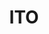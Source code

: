 ---
layout: place
title: "ITO"
permalink: /new-york/new-york/ito.html
stateAbbr: NY
stateName: New York
cityName: New York
place_id: ChIJiW_7kM9bwokR9qMrG4XITL8
photos:
  - name: >-
      places/ChIJiW_7kM9bwokR9qMrG4XITL8/photos/AeeoHcLOMZ5Mzinlfjbk7hgQR5Wo5j-C0qAv2iSZInTksM0cio0N6EtcOSVMcY3ogf20H6mvioyaKTl5I2EH09wwWZTinasSLbGcx-RXwvNhC05d4LhQKJojp_qqAGoney6iuZ3dCthZCJzvzjNH97-nmmKBLAvHNSrrLcky1zPWhmZgsDjIozOeYOQanZY4FJdXbbu22hdbLve9dt9sRKz7PL_Qa1MlrvH4dCxZu_RzL1vyXekQKmRbSqJycLVSZejS5U237k9fwZIFortnHv46g7mbyA4dUypme9mgHZ2aFofcXETU7bTNuIJeX8Ej-vXYlpnczS9khDdW3_Q0b2UgB9X7Z496dd-6axuvUsFatKhpKIddX6eABEN6dZQupJB-Kl8nHsAJOXx5i-1OF1DD4KtJc7WqUP4e0xIF1iuKiR1e1ZS7
    widthPx: 1280
    heightPx: 854
    authorAttributions:
      - displayName: Frank Zimmermann
        uri: https://maps.google.com/maps/contrib/103527126779372470072
        photoUri: >-
          https://lh3.googleusercontent.com/a-/ALV-UjWOngy9G-sn4-m0rU6Mlb2P7Y4Xu9X7Uv7sogu0dprt17xOvN8=s100-p-k-no-mo
    flagContentUri: >-
      https://www.google.com/local/imagery/report/?cb_client=maps_api_places.places_api&image_key=!1e10!2sCIHM0ogKEICAgICWyO_W3wE&hl=en-US
    googleMapsUri: >-
      https://www.google.com/maps/place//data=!3m4!1e2!3m2!1sCIHM0ogKEICAgICWyO_W3wE!2e10!4m2!3m1!1s0x89c25bcf90fb6f89:0xbf4cc8851b2ba3f6
  - name: >-
      places/ChIJiW_7kM9bwokR9qMrG4XITL8/photos/AeeoHcLDZ46erldbROoCeVObK1SSmvExodbM3rFCUJIsC6IS0wVuQEX26QgHjG21Esf3vwL6FLa-xzaziswbGerNvyOabEbI6eQK2Ri5IeAZAca3nG1Xm_781R5ZrInaBoPDgEMRMsV8Kpp68HyP2cP3JTpRBOXpekxz_rCVeg_0pwrwl5BX7Dj3VedTGO8A-zbi-7UaiYxxEKwpjt44tK4kgmxMNDD5pEwVbArVgBpjDo-KDuehAxieedEeffBC4vLoYyGvC64KM3-smTYkqrJ_5_glBaGhzfXzlRBnEV2F01p4Yqger7J6vGE3TaASt8k3ognhR-rZV7wWlDtToWue_it--iisUrjcWN32aBboPoHFYlrQKzDCuGnbIB6k0NTDtOqijC0mkOe8TrPmu2PjsY3buADTfS1GDn8XxwEX4zzK5t8X
    widthPx: 4032
    heightPx: 3024
    authorAttributions:
      - displayName: Jason Kiesel
        uri: https://maps.google.com/maps/contrib/113395877729422765982
        photoUri: >-
          https://lh3.googleusercontent.com/a-/ALV-UjX3TlyzfEGl9Xk091D8nG5gbZTPm9TYeAtQNLmRa0awFn_V1IAWbw=s100-p-k-no-mo
    flagContentUri: >-
      https://www.google.com/local/imagery/report/?cb_client=maps_api_places.places_api&image_key=!1e10!2sCIHM0ogKEICAgID-oYL-4QE&hl=en-US
    googleMapsUri: >-
      https://www.google.com/maps/place//data=!3m4!1e2!3m2!1sCIHM0ogKEICAgID-oYL-4QE!2e10!4m2!3m1!1s0x89c25bcf90fb6f89:0xbf4cc8851b2ba3f6
  - name: >-
      places/ChIJiW_7kM9bwokR9qMrG4XITL8/photos/AeeoHcJX25LrLRnvvvpxyI44MWjBVhgYs3nE4yTeFzbxq8Tstu9sqfK6cTxTi2rnc3-Q32S0vqTY01d2XjSg3aa4QDDnACij6hcjdmNh7dkeH-wtG_VY__bMAqfoAh4bJ26FGavIdOxnZWcGWqiGLY8Y9MssnJCEMJw516oW4VFSygwDEO2ApbDixS7e0GkALX3Ih8IhyUkBJvol9i5n5FTqQ7w9Hk0nMbNRveGgkypxvR-EScmHZv_a8ENQ7V89iBSTO9eG6ZsOi9WU-Dlnxl5QuC0AUr6QUs57NV6s5A3PHvy0MAPkxvjIfNFDWhuRb7VW0npNPtX9AXs4f2b8mXSxDMWaAtjV76GfFDmOqu_Hd-wHH2W1am_yZPx5zfnzvxxX9WTXefhCogIPXcMBtTvM2NovOW1klPe-d3mcvkZYREfeFg
    widthPx: 3024
    heightPx: 4032
    authorAttributions:
      - displayName: Christopher Liendo
        uri: https://maps.google.com/maps/contrib/100456702629751595971
        photoUri: >-
          https://lh3.googleusercontent.com/a-/ALV-UjUbQqoVKUhAXqokwDr9o3q8kyh70uNJK_XMKeO9knPr-gWjCbtJ=s100-p-k-no-mo
    flagContentUri: >-
      https://www.google.com/local/imagery/report/?cb_client=maps_api_places.places_api&image_key=!1e10!2sCIHM0ogKEICAgMDwpdeOHA&hl=en-US
    googleMapsUri: >-
      https://www.google.com/maps/place//data=!3m4!1e2!3m2!1sCIHM0ogKEICAgMDwpdeOHA!2e10!4m2!3m1!1s0x89c25bcf90fb6f89:0xbf4cc8851b2ba3f6
  - name: >-
      places/ChIJiW_7kM9bwokR9qMrG4XITL8/photos/AeeoHcJh1fptO7bLTaaxI6XZUeA71itWinQ0s_tRCi9nRRK4GBD1aNXu6hxX0xv_Gulyo4QT7D4t0BkGaNay81fHXATcBmDSo4VyKple-cEDDDpVxgcNyHjsWyQD9JwbMbc7ykeicODJ685hT_7oU8tRS1JjHA9vSqtfsAjIQ0HmxC3n5Xm2eO86_D68j4ERrNZdAEAlKadbt_ZbAiFDozVinAtjTMoh9W3Qb4Y9kohhIgHthy1WTtLRxkhK9NAGuefgaRogTnr_MQZhZH63dkZwHABdc9HPcyZIPNJLR7xYQKSXOx81w-CZNlqpWO-rJFoGPiXFjxlRCwz-IV5cpGxVytAYe_m9Lzjf6OF_zT1bFyRTpVnbUjE6Sjiog47PHRut-Po3C-CiX9vX__G7vq8siiPwwjNyQBoASvjttVSqeOYQbQ
    widthPx: 3024
    heightPx: 4032
    authorAttributions:
      - displayName: Christopher Liendo
        uri: https://maps.google.com/maps/contrib/100456702629751595971
        photoUri: >-
          https://lh3.googleusercontent.com/a-/ALV-UjUbQqoVKUhAXqokwDr9o3q8kyh70uNJK_XMKeO9knPr-gWjCbtJ=s100-p-k-no-mo
    flagContentUri: >-
      https://www.google.com/local/imagery/report/?cb_client=maps_api_places.places_api&image_key=!1e10!2sCIHM0ogKEICAgMDwpdeOIg&hl=en-US
    googleMapsUri: >-
      https://www.google.com/maps/place//data=!3m4!1e2!3m2!1sCIHM0ogKEICAgMDwpdeOIg!2e10!4m2!3m1!1s0x89c25bcf90fb6f89:0xbf4cc8851b2ba3f6
  - name: >-
      places/ChIJiW_7kM9bwokR9qMrG4XITL8/photos/AeeoHcIoZulelzt6-hRx5cWmSpaIrKZHZ_W622O1FKC9YfHSDygLIhCsnwCvYl0GzICHVOnf0RCPeTuArOI2OV-17c47CpPQa0WfOvTjh3YTFiT_B-MVqzX4OJ2J9nHo1dHvlpk3NJjGkJT-GLRVtAX51ZXJODz2C213Yz4Nrmva-KW0bTHetOgVpnZxNEIBGOqRY8TwKCgEmlTW6mEBVeCE8xasmFR2rdLg9svTZGXGPGpaFSDvAYY6FBjXyR4V6u_-CdkxV4CGIVXSLyg3nocAr0YQxtSulmLwFyiqb-vE1uQ8MLgdeCzJVUXeuLoGReFAlaEkXROrGO6vhFP7yJYB9AGLsaqgs3oFouuKOU4LS3Qz7nXuyxGBJ9zQL_6TZbQ4nOpnOTn5dIMBJnPJWB39YBX6ZBuTXbONmLvCOejtagOxUg
    widthPx: 4800
    heightPx: 3600
    authorAttributions:
      - displayName: Anne Truong
        uri: https://maps.google.com/maps/contrib/115662398006268844207
        photoUri: >-
          https://lh3.googleusercontent.com/a/ACg8ocJNGSq-VUmD0x2QfWGrbcxFNCPEeJx6rVD9jG-JmEwq9eAwBA=s100-p-k-no-mo
    flagContentUri: >-
      https://www.google.com/local/imagery/report/?cb_client=maps_api_places.places_api&image_key=!1e10!2sCIHM0ogKEICAgMCgk8a8Ug&hl=en-US
    googleMapsUri: >-
      https://www.google.com/maps/place//data=!3m4!1e2!3m2!1sCIHM0ogKEICAgMCgk8a8Ug!2e10!4m2!3m1!1s0x89c25bcf90fb6f89:0xbf4cc8851b2ba3f6
  - name: >-
      places/ChIJiW_7kM9bwokR9qMrG4XITL8/photos/AeeoHcLnFimRGe2OBcT3M1llc8bDvg_CXr4VRqklfa9y8IlQKh5j8Ln8me-WPL0Vk3lf1XHB9GDsGZsTw1LfmxlefxcVC--M45xyXC5oBFT_rLXArmOB9y2pDZ-7Yfz52p20EPjyAYhTEQ9Sd2mqZij7Ga4ihmIFUPbHb-SruLAlLFgdfL64MuRinGpx5IzNKiIFItolR2arwdSRmjpD0AEvARHVW5D3kexkY7u3BCISi8rBXoTie0ZgtemcjsE6pVwdzGuhUS4iJK1So3QKOgjdLnT28LqSV2DVRv249BzYomJj61-IMPqIQiddtIKNUxixopAD0a4mSKXbhAzsw4NOdq9rTFKMDeMDd_0fJ1oAP0u58Qi-NiW1KZoJe4NTGN01pCAdYOoXoRBpCdDZoYet76wFK11O6dime7EwrK9LCW9WAXh1
    widthPx: 3024
    heightPx: 4032
    authorAttributions:
      - displayName: Alon Juwal
        uri: https://maps.google.com/maps/contrib/117362547317691663809
        photoUri: >-
          https://lh3.googleusercontent.com/a-/ALV-UjXYQFIgpV9OlrmwAX7cnDaIpf6N-98viklFFCdqKC1Alkw-UUWd=s100-p-k-no-mo
    flagContentUri: >-
      https://www.google.com/local/imagery/report/?cb_client=maps_api_places.places_api&image_key=!1e10!2sCIHM0ogKEICAgICzsvyoiwE&hl=en-US
    googleMapsUri: >-
      https://www.google.com/maps/place//data=!3m4!1e2!3m2!1sCIHM0ogKEICAgICzsvyoiwE!2e10!4m2!3m1!1s0x89c25bcf90fb6f89:0xbf4cc8851b2ba3f6
  - name: >-
      places/ChIJiW_7kM9bwokR9qMrG4XITL8/photos/AeeoHcJuVqMMmJJvEgbtRE9sVDYSZCxEUcPJ0tE2aR83tADoxRpUrQV6orpY8mqproMpg-yvM_LS_JEAMYevVoXjmcTK6hn7GoVEa2DQr46el1Nzqblq4j6ZqF0AK0umyRQhxNJ4K873EMaq0BF0ekUFO2YcnO5h1zDEw8gRvGTRA7RuKV6NUku-bNASZQUXYsXb_wYHpibjx8pUnxyAOFVHvnmO9qeabkw8Ulu7Moyir2TByKhhjur7CwStXF4Rq8rqLwxFAUkGSVoGzv_RcIN3486467d4OWnZmtzRMeqi7ovFWaKRzOcEUyNcd-dVlIdOJISGozBtcCO59ssBIcLhA9o8A-ySYlgRtbZjTuTSdZPPIkYCbnPzAM1RcwjmmtCwrswvwuart27Ogq1YxHgwnXrYUokxAnIG2tkzlg_kafw
    widthPx: 3600
    heightPx: 4800
    authorAttributions:
      - displayName: dipayan sen
        uri: https://maps.google.com/maps/contrib/114859671710562490094
        photoUri: >-
          https://lh3.googleusercontent.com/a-/ALV-UjV9y9OHqZxqFlIQ0LKaZ9_b8vxPI6TT-99mfhjvLFN0f_9il1YB=s100-p-k-no-mo
    flagContentUri: >-
      https://www.google.com/local/imagery/report/?cb_client=maps_api_places.places_api&image_key=!1e10!2sCIHM0ogKEICAgMDA_7iYfg&hl=en-US
    googleMapsUri: >-
      https://www.google.com/maps/place//data=!3m4!1e2!3m2!1sCIHM0ogKEICAgMDA_7iYfg!2e10!4m2!3m1!1s0x89c25bcf90fb6f89:0xbf4cc8851b2ba3f6
  - name: >-
      places/ChIJiW_7kM9bwokR9qMrG4XITL8/photos/AeeoHcLGWt6SBWX67YtQ1a3yinWtrAp4A3RIEzy1Y5vtJxVTYGdGOS0-VuRpihJiwIuHD1sRtFNBrBW_-b4TfduzXEfB9-HvJrm5qGFDxf7fQCJB3H4d679ojRzLZHpvx-6mNKKjH9E-0Thq2kaJcfoJ6a48CdATthjghJ8E8Ga5pX0-tfJzz7r2rKV_qv0zru80BetlnhIttBrG7PIHDeJH12do0UVRM0K_6AU4MLTLrvbPM3i7dBG1lNpeBzdGNDhHVivMvSbRWUHzDk34JGxbhPOS0B11VS-tGGkwSqOighnhY8oLbffz2SP9vtB-73HUPVm7V522GxWQF4GwvGe1EUzgcOfT42CZn-OGMX4dglX6IozC051_eKItya76857Z-txRfP4qa_cidwM3GtTO7TyFd4Ct4ySKP40IPIwx14qcrYmN
    widthPx: 3024
    heightPx: 4032
    authorAttributions:
      - displayName: 김은주
        uri: https://maps.google.com/maps/contrib/112489957736073484531
        photoUri: >-
          https://lh3.googleusercontent.com/a-/ALV-UjWrJ5ulKYdq5z-ImdgQKNSyzPvHxZfP12F6Pl-Ve08fVNa-NX3Q=s100-p-k-no-mo
    flagContentUri: >-
      https://www.google.com/local/imagery/report/?cb_client=maps_api_places.places_api&image_key=!1e10!2sCIHM0ogKEICAgMCA9bPxpwE&hl=en-US
    googleMapsUri: >-
      https://www.google.com/maps/place//data=!3m4!1e2!3m2!1sCIHM0ogKEICAgMCA9bPxpwE!2e10!4m2!3m1!1s0x89c25bcf90fb6f89:0xbf4cc8851b2ba3f6
  - name: >-
      places/ChIJiW_7kM9bwokR9qMrG4XITL8/photos/AeeoHcJjJwPTzGV6X41raGmEltkGcYc2lo1HdXCbHXtse7Vt_bG9etNxXfSEMPW0v2JIdfRlwTW7Tx-K2Sx4W1CKt0895R456LnOsDRIv4yPFt89CLUjn7yQphw4kMIgVaFlE_VREHlLItNxifC5nXXp4c9PMiVEkp_67K383H2DHQ9bdQoXaio7pMcEJIlkppM2JHPyli5irH9u1364fw2sFBDQ8mAATsX1YQtamYdXeX7_FmPcGmIY97h7T3cDOhPfvJfym58QTo72eG3GcX0WoBYlEduHS8Gd9atfpT21g_JfJu8LNnxgNO7xkn8FrVwYyWhxul75X8e5pnxSaykLQJwdzzRB5lcbgvZ5--n7pJCkf2y5ValgD8gx7hdm0WOszIf6-JUgrsX1MuhpFvV76Xg3xkSy4CYjba43_Bj6RoGMTQ
    widthPx: 3024
    heightPx: 4032
    authorAttributions:
      - displayName: Debra Lin
        uri: https://maps.google.com/maps/contrib/100806049656212566855
        photoUri: >-
          https://lh3.googleusercontent.com/a-/ALV-UjVYL12orC6ZJqfVHeSovPhDZg7SinaQDVxni_qKQyaCsLrJx8NT=s100-p-k-no-mo
    flagContentUri: >-
      https://www.google.com/local/imagery/report/?cb_client=maps_api_places.places_api&image_key=!1e10!2sCIHM0ogKEICAgIDX1cPcCg&hl=en-US
    googleMapsUri: >-
      https://www.google.com/maps/place//data=!3m4!1e2!3m2!1sCIHM0ogKEICAgIDX1cPcCg!2e10!4m2!3m1!1s0x89c25bcf90fb6f89:0xbf4cc8851b2ba3f6
  - name: >-
      places/ChIJiW_7kM9bwokR9qMrG4XITL8/photos/AeeoHcJJOe48CPqmCNW6g9dweQ5ivBwsp57G3tqUOsQdFhFY1gTr8CLK7OfrBPL6SqkFpBRHE3fTRkrBZyAlOuQIQ-D1gFIex9xolJrCWdnHSlX0PRGbvhazYIon9Qus5qMY4KhAuWcxJ9Vd-9YSkC8dPpzlRf73oc011OyBpVaWpXQeTEl74DeKylj1-3ndt7OihvOobvqVoOH_QjnNrUZwR6vHK_TAMMCJGqFm3ZaZK0_xkcNh5FimO_abIjnBYUbz-qU0M7n9xct0Blxu9o58sKoW_RLIHqRTg9G8n9htIl75fpQdeDrEPGNLVqTx4VLnZP1HWxQ-07zR4I479kmXt0pfg0eyLyHZbPXjSiJXo-kPUCELk2QCShh0JlTuo25PiDZsAOH6CFfWvfwWXz4HxTpksguW0C4by58Tm71tgIhYdvvv
    widthPx: 3024
    heightPx: 4032
    authorAttributions:
      - displayName: dipayan sen
        uri: https://maps.google.com/maps/contrib/114859671710562490094
        photoUri: >-
          https://lh3.googleusercontent.com/a-/ALV-UjV9y9OHqZxqFlIQ0LKaZ9_b8vxPI6TT-99mfhjvLFN0f_9il1YB=s100-p-k-no-mo
    flagContentUri: >-
      https://www.google.com/local/imagery/report/?cb_client=maps_api_places.places_api&image_key=!1e10!2sCIHM0ogKEICAgMDA_7iY_gE&hl=en-US
    googleMapsUri: >-
      https://www.google.com/maps/place//data=!3m4!1e2!3m2!1sCIHM0ogKEICAgMDA_7iY_gE!2e10!4m2!3m1!1s0x89c25bcf90fb6f89:0xbf4cc8851b2ba3f6
address: 75 Barclay St, New York, NY 10007, USA
street: 75 Barclay St
city: New York
state: NY
zip: '10007'
country: USA
neighborhood: null
latitude: '40.713085'
longitude: '-74.010140'
accessibility_options:
  wheelchairAccessibleParking: false
  wheelchairAccessibleEntrance: true
  wheelchairAccessibleSeating: true
business_status: OPERATIONAL
name: ITO
google_maps_links:
  directionsUri: >-
    https://www.google.com/maps/dir//''/data=!4m7!4m6!1m1!4e2!1m2!1m1!1s0x89c25bcf90fb6f89:0xbf4cc8851b2ba3f6!3e0
  placeUri: https://maps.google.com/?cid=13784613033486296054
  writeAReviewUri: >-
    https://www.google.com/maps/place//data=!4m3!3m2!1s0x89c25bcf90fb6f89:0xbf4cc8851b2ba3f6!12e1
  reviewsUri: >-
    https://www.google.com/maps/place//data=!4m4!3m3!1s0x89c25bcf90fb6f89:0xbf4cc8851b2ba3f6!9m1!1b1
  photosUri: >-
    https://www.google.com/maps/place//data=!4m3!3m2!1s0x89c25bcf90fb6f89:0xbf4cc8851b2ba3f6!10e5
primary_type: Restaurant
opening_hours:
  regular: null
  current: null
secondary_opening_hours:
  regular:
    weekdayDescriptions: null
    type: null
  current:
    weekdayDescriptions: null
    type: null
phone: null
price_level: null
price_range: $100 &ndash; & up
rating: '4.5'
rating_count: 69
website: https://itotribeca.com/
description: null
reviews:
  - name: >-
      places/ChIJiW_7kM9bwokR9qMrG4XITL8/reviews/ChdDSUhNMG9nS0VJQ0FnTUR3cGRlT2pBRRAB
    relativePublishTimeDescription: 2 weeks ago
    rating: 5
    text:
      text: >-
        From the moment I walked into ITO, I knew I was in for a special
        experience. The ambiance was warm and inviting, setting the perfect tone
        for an incredible meal. Every bite of sushi was expertly crafted, fresh,
        and absolutely delicious. The variety of sake options complemented the
        meal perfectly, making for a well-rounded dining experience.


        Beyond the food, the energy of the restaurant was vibrant yet intimate,
        and the service was outstanding—attentive, knowledgeable, and genuinely
        welcoming. This was my first time experiencing this style of sushi, and
        I must say, it exceeded all expectations. Highly recommend ITO for
        anyone looking for top-tier sushi, great vibes, and impeccable service.
        I will definitely be returning!
      languageCode: en
    originalText:
      text: >-
        From the moment I walked into ITO, I knew I was in for a special
        experience. The ambiance was warm and inviting, setting the perfect tone
        for an incredible meal. Every bite of sushi was expertly crafted, fresh,
        and absolutely delicious. The variety of sake options complemented the
        meal perfectly, making for a well-rounded dining experience.


        Beyond the food, the energy of the restaurant was vibrant yet intimate,
        and the service was outstanding—attentive, knowledgeable, and genuinely
        welcoming. This was my first time experiencing this style of sushi, and
        I must say, it exceeded all expectations. Highly recommend ITO for
        anyone looking for top-tier sushi, great vibes, and impeccable service.
        I will definitely be returning!
      languageCode: en
    authorAttribution:
      displayName: Christopher Liendo
      uri: https://www.google.com/maps/contrib/100456702629751595971/reviews
      photoUri: >-
        https://lh3.googleusercontent.com/a-/ALV-UjUbQqoVKUhAXqokwDr9o3q8kyh70uNJK_XMKeO9knPr-gWjCbtJ=s128-c0x00000000-cc-rp-mo-ba2
    publishTime: '2025-03-27T06:04:16.590308Z'
    flagContentUri: >-
      https://www.google.com/local/review/rap/report?postId=ChdDSUhNMG9nS0VJQ0FnTUR3cGRlT2pBRRAB&d=17924085&t=1
    googleMapsUri: >-
      https://www.google.com/maps/reviews/data=!4m6!14m5!1m4!2m3!1sChdDSUhNMG9nS0VJQ0FnTUR3cGRlT2pBRRAB!2m1!1s0x89c25bcf90fb6f89:0xbf4cc8851b2ba3f6
  - name: >-
      places/ChIJiW_7kM9bwokR9qMrG4XITL8/reviews/ChdDSUhNMG9nS0VJQ0FnTUR3LU15dnBBRRAB
    relativePublishTimeDescription: 3 weeks ago
    rating: 5
    text:
      text: >-
        ITO definitely satisfied my craving for sushi. Every course was
        delicious. Great staff. I loved that it was a small restaurant with
        limited counter seating. The experience felt personalized to the group.
        Thank you to the staff and Chef for an amazing NYC dinner.
      languageCode: en
    originalText:
      text: >-
        ITO definitely satisfied my craving for sushi. Every course was
        delicious. Great staff. I loved that it was a small restaurant with
        limited counter seating. The experience felt personalized to the group.
        Thank you to the staff and Chef for an amazing NYC dinner.
      languageCode: en
    authorAttribution:
      displayName: Adriana B
      uri: https://www.google.com/maps/contrib/111326513701287161850/reviews
      photoUri: >-
        https://lh3.googleusercontent.com/a-/ALV-UjU3r4ud7yu_ymbaU0tG_g5JmaqY-q0Uf3VWVjCghpcmVfIHfhSQog=s128-c0x00000000-cc-rp-mo-ba5
    publishTime: '2025-03-23T11:14:59.094468Z'
    flagContentUri: >-
      https://www.google.com/local/review/rap/report?postId=ChdDSUhNMG9nS0VJQ0FnTUR3LU15dnBBRRAB&d=17924085&t=1
    googleMapsUri: >-
      https://www.google.com/maps/reviews/data=!4m6!14m5!1m4!2m3!1sChdDSUhNMG9nS0VJQ0FnTUR3LU15dnBBRRAB!2m1!1s0x89c25bcf90fb6f89:0xbf4cc8851b2ba3f6
  - name: >-
      places/ChIJiW_7kM9bwokR9qMrG4XITL8/reviews/ChdDSUhNMG9nS0VJQ0FnTUNBOWJQQndnRRAB
    relativePublishTimeDescription: 2 months ago
    rating: 5
    text:
      text: >-
        The taste is as fantastic as the price! A chef with a different kind of
        luxurious atmosphere. It was a waste to eat. The best omakase I had in
        New York. Recommended if you want to enjoy omakase in a reliable place
        rather than going to an awkward place and having a disappointing meal!
      languageCode: en
    originalText:
      text: >-
        The taste is as fantastic as the price! A chef with a different kind of
        luxurious atmosphere. It was a waste to eat. The best omakase I had in
        New York. Recommended if you want to enjoy omakase in a reliable place
        rather than going to an awkward place and having a disappointing meal!
      languageCode: en
    authorAttribution:
      displayName: 김은주
      uri: https://www.google.com/maps/contrib/112489957736073484531/reviews
      photoUri: >-
        https://lh3.googleusercontent.com/a-/ALV-UjWrJ5ulKYdq5z-ImdgQKNSyzPvHxZfP12F6Pl-Ve08fVNa-NX3Q=s128-c0x00000000-cc-rp-mo-ba4
    publishTime: '2025-02-03T01:42:03.904228Z'
    flagContentUri: >-
      https://www.google.com/local/review/rap/report?postId=ChdDSUhNMG9nS0VJQ0FnTUNBOWJQQndnRRAB&d=17924085&t=1
    googleMapsUri: >-
      https://www.google.com/maps/reviews/data=!4m6!14m5!1m4!2m3!1sChdDSUhNMG9nS0VJQ0FnTUNBOWJQQndnRRAB!2m1!1s0x89c25bcf90fb6f89:0xbf4cc8851b2ba3f6
  - name: >-
      places/ChIJiW_7kM9bwokR9qMrG4XITL8/reviews/ChdDSUhNMG9nS0VJQ0FnTUNnazhhOHdnRRAB
    relativePublishTimeDescription: a month ago
    rating: 5
    text:
      text: >-
        My favorite omakase in the city, amazing wine list especially for sushi
        restaurant. Fun hip-hop in the background, not sterile. The crab caviar
        hand rolls would likely be my last meal request. Chef Masa and Chef
        Kevin will entertain you throughout the dinner. Cannot wait to come
        back.
      languageCode: en
    originalText:
      text: >-
        My favorite omakase in the city, amazing wine list especially for sushi
        restaurant. Fun hip-hop in the background, not sterile. The crab caviar
        hand rolls would likely be my last meal request. Chef Masa and Chef
        Kevin will entertain you throughout the dinner. Cannot wait to come
        back.
      languageCode: en
    authorAttribution:
      displayName: Anne Truong
      uri: https://www.google.com/maps/contrib/115662398006268844207/reviews
      photoUri: >-
        https://lh3.googleusercontent.com/a/ACg8ocJNGSq-VUmD0x2QfWGrbcxFNCPEeJx6rVD9jG-JmEwq9eAwBA=s128-c0x00000000-cc-rp-mo
    publishTime: '2025-02-20T13:03:07.592759Z'
    flagContentUri: >-
      https://www.google.com/local/review/rap/report?postId=ChdDSUhNMG9nS0VJQ0FnTUNnazhhOHdnRRAB&d=17924085&t=1
    googleMapsUri: >-
      https://www.google.com/maps/reviews/data=!4m6!14m5!1m4!2m3!1sChdDSUhNMG9nS0VJQ0FnTUNnazhhOHdnRRAB!2m1!1s0x89c25bcf90fb6f89:0xbf4cc8851b2ba3f6
  - name: >-
      places/ChIJiW_7kM9bwokR9qMrG4XITL8/reviews/ChdDSUhNMG9nS0VJQ0FnTURBXzdpWXRnRRAB
    relativePublishTimeDescription: a month ago
    rating: 5
    text:
      text: >-
        ITO Omakase in Tribeca is the place to be. The chefs here know their
        craft, serving up insanely fresh sushi with precision and care.


        From melt-in-your-mouth Hokkaido uni to perfectly aged bluefin tuna,
        every bite is packed with flavor. The vibe is sleek yet cozy, and the
        service is on point—attentive but never overbearing. Whether you’re
        celebrating something special or just treating yourself, ITO won’t
        disappoint.


        Book a spot in advance—you won’t regret it.
      languageCode: en
    originalText:
      text: >-
        ITO Omakase in Tribeca is the place to be. The chefs here know their
        craft, serving up insanely fresh sushi with precision and care.


        From melt-in-your-mouth Hokkaido uni to perfectly aged bluefin tuna,
        every bite is packed with flavor. The vibe is sleek yet cozy, and the
        service is on point—attentive but never overbearing. Whether you’re
        celebrating something special or just treating yourself, ITO won’t
        disappoint.


        Book a spot in advance—you won’t regret it.
      languageCode: en
    authorAttribution:
      displayName: dipayan sen
      uri: https://www.google.com/maps/contrib/114859671710562490094/reviews
      photoUri: >-
        https://lh3.googleusercontent.com/a-/ALV-UjV9y9OHqZxqFlIQ0LKaZ9_b8vxPI6TT-99mfhjvLFN0f_9il1YB=s128-c0x00000000-cc-rp-mo-ba5
    publishTime: '2025-02-13T02:58:49.961091Z'
    flagContentUri: >-
      https://www.google.com/local/review/rap/report?postId=ChdDSUhNMG9nS0VJQ0FnTURBXzdpWXRnRRAB&d=17924085&t=1
    googleMapsUri: >-
      https://www.google.com/maps/reviews/data=!4m6!14m5!1m4!2m3!1sChdDSUhNMG9nS0VJQ0FnTURBXzdpWXRnRRAB!2m1!1s0x89c25bcf90fb6f89:0xbf4cc8851b2ba3f6
parking_options:
  paidStreetParking: true
payment_options:
  acceptsCreditCards: true
  acceptsDebitCards: true
  acceptsCashOnly: false
  acceptsNfc: true
allow_dogs: null
curbside_pickup: false
delivery: false
dine_in: true
good_for_children: false
good_for_groups: null
good_for_sports: false
live_music: false
menu_for_children: false
outdoor_seating: false
reservable: true
restroom: true
serves_beer: true
serves_breakfast: null
serves_brunch: null
serves_cocktails: true
serves_coffee: null
serves_dinner: true
serves_dessert: true
serves_lunch: null
serves_vegetarian_food: false
serves_wine: true
takeout: false

---